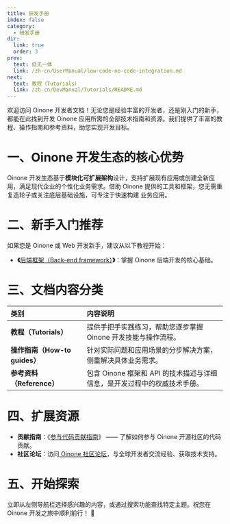 ```yaml
---
title: 研发手册
index: false
category:
  - 研发手册
dir:
  link: true
  order: 3
prev:
  text: 低无一体
  link: /zh-cn/UserManual/low-code-no-code-integration.md
next:
  text: 教程（Tutorials）
  link: /zh-cn/DevManual/Tutorials/README.md
---
```

欢迎访问 Oinone 开发者文档！无论您是经验丰富的开发者，还是刚入门的新手，都能在此找到开发 Oinone 应用所需的全部技术指南和资源。我们提供了丰富的教程、操作指南和参考资料，助您实现开发目标。

# 一、Oinone 开发生态的核心优势

Oinone 开发生态基于**模块化可扩展架构**设计，支持扩展现有应用或创建全新应用，满足现代企业的个性化业务需求。借助 Oinone 提供的工具和框架，您无需重复造轮子或关注底层基础设施，可专注于快速构建 业务应用。

# 二、新手入门推荐

如果您是 Oinone 或 Web 开发新手，建议从以下教程开始：

+ **《**[后端框架（Back-end framework）](/zh-cn/DevManual/Tutorials/Back-endFramework/README.md)**》**：掌握 Oinone 后端开发的核心基础。

# 三、文档内容分类

| **类别**                      | **内容说明**                                                 |
| :---------------------------- | :----------------------------------------------------------- |
| **教程（Tutorials）**         | 提供手把手实践练习，帮助您逐步掌握 Oinone 开发技能与操作流程。 |
| **操作指南（How-to guides）** | 针对实际问题和应用场景的分步解决方案，侧重解决具体业务需求。 |
| **参考资料（Reference）**     | 包含 Oinone 框架和 API 的技术描述与详细信息，是开发过程中的权威技术手册。 |


# 四、扩展资源

+ **贡献指南**：《[参与代码贡献指南](/zh-cn/Contribute/DevelopmentContributions/README.md)》 —— 了解如何参与 Oinone 开源社区的代码贡献。
+ **社区论坛**：访问[ Oinone 社区论坛](https://doc.oinone.top)，与全球开发者交流经验、获取技术支持。

# 五、开始探索

立即从左侧导航栏选择感兴趣的内容，或通过搜索功能查找特定主题。祝您在 Oinone 开发之旅中顺利前行！ 🚀



